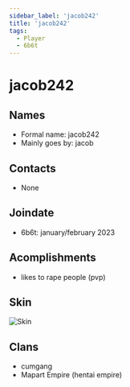 ```yaml
---
sidebar_label: 'jacob242'
title: 'jacob242'
tags:
  - Player
  - 6b6t
---
```


# jacob242

## Names
* Formal name: jacob242
* Mainly goes by: jacob

## Contacts
* None

## Joindate
* 6b6t: january/february 2023

## Acomplishments
* likes to rape people (pvp)

## Skin
![Skin](https://s.namemc.com/3d/skin/body.png?id=09aaf989f6eed5de&model=classic&theta=30&phi=21&time=90&width=100&height=200)

## Clans
* cumgang
* Mapart Empire (hentai empire)
